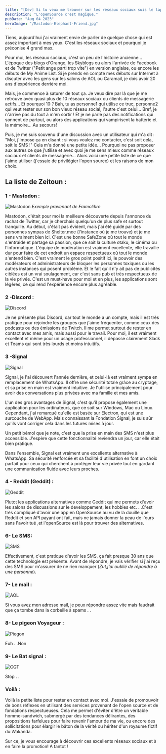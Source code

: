 ```yaml
---
title: "[Dev] Si tu veux me trouver sur les réseaux sociaux suis le lapin blanc"
description: "L'openSource c'est magique."
pubDate: "Aug 04 2023"
heroImage: "/Mastodon-Elephant-Friend.jpg"
---
```


Tiens, aujourd'hui j'ai vraiment envie de parler de quelque chose qui est assez important à mes yeux. C'est les réseaux sociaux et pourquoi je préconise 4 grand max.

Pour moi, les réseaux sociaux, c'est un peu de l'histoire ancienne... L'époque des blogs d'Orange, les Skyblogs ou alors l'arrivée de Facebook et de Twitter ("Petit ange parti trop vite") en version anglaise, ou encore les débuts de My Anime List. Si je prends en compte mes débuts sur Internet à discuter avec les gens sur les salons de AOL ou Caramail, je dois avoir 20 ans d'expérience derrière moi.

Mais, je commence à saturer de tout ça. Je veux dire par là que je me retrouve avec quasi plus de 10 réseaux sociaux ou clients de messagerie actifs... Et pourquoi 10 ? Bah, tu as personne1 qui utilise ce truc, personne2 qui veut rester sur son bon vieux réseau social, l'autre c'est celui... Bref, je n'arrive pas du tout à m'en sortir ! Et je ne parle pas des notifications qui sonnent de partout, ou alors des applications qui vampirisent la batterie et la mémoire... Au secours!

Puis, je me suis souvenu d'une discussion avec un utilisateur qui m'a dit : "Moi, j'impose ça en disant : si vous voulez me contacter, c'est soit cela, soit le SMS !" Cela m'a donné une petite idée... Pourquoi ne pas proposer aux autres ce que j'utilise et avec quoi je me sens mieux comme réseaux sociaux et clients de messagerie... Alors voici une petite liste de ce que j'aime utiliser (j'essaie de privilégier l'open source) et les raisons de mon choix.

## La liste de Zeitoun :

### 1 - Mastodon :

![Mastodon](https://framalibre.org/sites/default/files/mastodon.png) _Exemple provenant de Framalibre_

Mastodon, c'était pour moi la meilleure découverte depuis l'annonce du rachat de Twitter, car je cherchais quelqu'un de plus safe et surtout tranquille. Au début, c'était pas évident, mais j'ai été guidé par des personnes sympas de Shelter.moe (l'instance où je me trouve) et je me sens vraiment bien ici. C'est une bonne SafeZone où tout le monde s'entraide et partage sa passion, que ce soit la culture otaku, le cinéma ou l'informatique. L'équipe de modération est vraiment excellente, elle travaille dur pour faire de cet endroit un espace respectueux où tout le monde s'entend bien. C'est vraiment le gros point positif ici, le pouvoir des modérateurs et administrateurs de bloquer les personnes toxiques ou les autres instances qui posent problème. Et le fait qu'il n'y ait pas de publicités ciblées est un vrai soulagement, car c'est sans pub et très respectueux de la vie privée. C'est un must-have pour moi et en plus, les applications sont légères, ce qui rend l'expérience encore plus agréable.

### 2 -Discord :

![Discord](https://cdn2.unrealengine.com/discord-2880x1620-8b18742c6a01.jpg)

Je ne présente plus Discord, car tout le monde a un compte, mais il est très pratique pour rejoindre les groupes que j'aime fréquenter, comme ceux des podcasts ou des émissions de Twitch. Il me permet surtout de rester en contact avec mes amis, mais aussi pour le travail. Pour moi, il est vraiment excellent et même pour un usage professionnel, il dépasse clairement Slack et Teams qui sont très lourds et moins intuitifs.

### 3 -Signal

![Signal](https://signal.org/assets/screenshots/download-desktop-mac-7a401518bb46f323390ba3b9b8430c25e5923c98faf238b84a15eb15b4175908.png)

Signal, je l'ai découvert l'année dernière, et celui-là est vraiment sympa en remplacement de WhatsApp. Il offre une sécurité totale grâce au cryptage, et sa prise en main est vraiment intuitive. Je l'utilise principalement pour avoir des conversations plus privées avec ma famille et mes amis.

L'un des gros avantages de Signal, c'est qu'il propose également une application pour les ordinateurs, que ce soit sur Windows, Mac ou Linux. Cependant, j'ai remarqué qu'elle est basée sur Electron, qui est une surcouche de WebApp. Mais connaissant la Fondation Signal, je suis sûr qu'ils vont corriger cela dans les futures mises à jour.

Un petit bémol que je note, c'est que la prise en main des SMS n'est plus accessible. J'espère que cette fonctionnalité reviendra un jour, car elle était bien pratique.

Dans l'ensemble, Signal est vraiment une excellente alternative à WhatsApp. Sa sécurité renforcée et sa facilité d'utilisation en font un choix parfait pour ceux qui cherchent à protéger leur vie privée tout en gardant une communication fluide avec leurs proches.

### 4 - Reddit (Geddit) :

![Geddit](https://i0.wp.com/crast.net/img/2023/07/1689200017_204_Geddit-an-app-to-use-Reddit-without-registering-and-that.jpg?resize=1200%2C870&ssl=1)

Plutot les applications alternatives comme Geddit qui me permets d'avoir les salons de discussions sur le developpement, les hobbies etc. . .C'est très compliqué d'avoir une app en OpenSource au vu de la douille que Reddit et son API payant ont fait, mais ne jamais donner la peau de l'ours sans l'avoir tué ,et l'openSource est là pour trouver des alternatives.

### 6- Le SMS:

![SMS](https://focus.courrierinternational.com/2022/02/04/0/0/750/420/640/0/60/0/c13cc38_1644007399747-img-9742.jpg)

Effectivement, c'est pratique d'avoir les SMS, ça fait presque 30 ans que cette technologie est présente. Avant de répondre, je vais vérifier si j'ai reçu des SMS pour m'assurer de ne rien manquer (_Zut,j'ai oublié de répondre à une personne_).

### 7- Le mail :

![AOL](https://media0.giphy.com/media/f0tufxEr372ZLuA07V/giphy.gif?cid=ecf05e47la9ybnxnhwlpdmyao8euqy5ent7j3p8dshwlb25k&ep=v1_gifs_search&rid=giphy.gif&ct=g)

Si vous avez mon adresse mail, je peux répondre assez vite mais faudrait que ça tombe dans la corbeille à spams . .

### 8- Le pigeon Voyageur :

![Piegon](https://pbs.twimg.com/profile_images/1177316021688049665/2ZiU-I5f_400x400.jpg)

Euh . .Non

### 9- Le Bat signal :

![CGT ](https://i.ytimg.com/vi/_sb9WBOwmk8/hqdefault.jpg)

Stop . .

### Voilà :

Voilà la petite liste pour rester en contact avec moi. J'essaie de promouvoir de bons réflexes en utilisant des services provenant de l'open source et de fondations respectueuses. Cela me permet d'éviter d'être un véritable homme-sandwich, submergé par des tendances délirantes, des propositions farfelues pour faire revenir l'amour de ma vie, ou encore des sollicitations pour élargir le bâton de la vérité ou hériter d'un royaume fictif du Wakanda.

Sur ce, je vous encourage à découvrir ces excellents réseaux sociaux et à en faire la promotion! A tantot !
